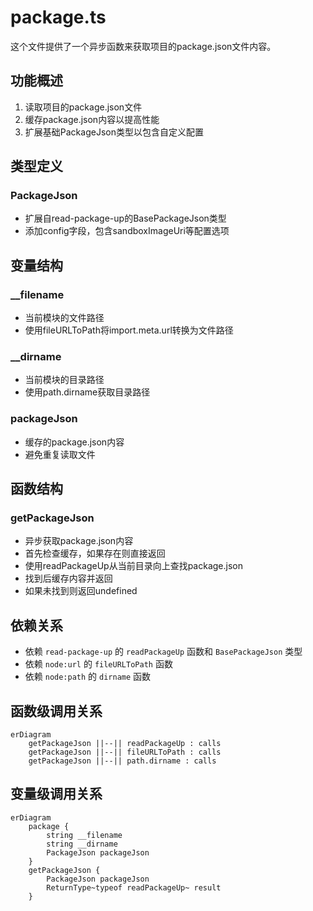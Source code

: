 # package.ts

这个文件提供了一个异步函数来获取项目的package.json文件内容。

## 功能概述

1. 读取项目的package.json文件
2. 缓存package.json内容以提高性能
3. 扩展基础PackageJson类型以包含自定义配置

## 类型定义

### PackageJson
- 扩展自read-package-up的BasePackageJson类型
- 添加config字段，包含sandboxImageUri等配置选项

## 变量结构

### __filename
- 当前模块的文件路径
- 使用fileURLToPath将import.meta.url转换为文件路径

### __dirname
- 当前模块的目录路径
- 使用path.dirname获取目录路径

### packageJson
- 缓存的package.json内容
- 避免重复读取文件

## 函数结构

### getPackageJson
- 异步获取package.json内容
- 首先检查缓存，如果存在则直接返回
- 使用readPackageUp从当前目录向上查找package.json
- 找到后缓存内容并返回
- 如果未找到则返回undefined

## 依赖关系

- 依赖 `read-package-up` 的 `readPackageUp` 函数和 `BasePackageJson` 类型
- 依赖 `node:url` 的 `fileURLToPath` 函数
- 依赖 `node:path` 的 `dirname` 函数

## 函数级调用关系

```mermaid
erDiagram
    getPackageJson ||--|| readPackageUp : calls
    getPackageJson ||--|| fileURLToPath : calls
    getPackageJson ||--|| path.dirname : calls
```

## 变量级调用关系

```mermaid
erDiagram
    package {
        string __filename
        string __dirname
        PackageJson packageJson
    }
    getPackageJson {
        PackageJson packageJson
        ReturnType~typeof readPackageUp~ result
    }
```